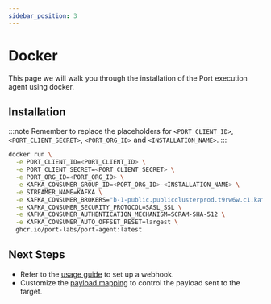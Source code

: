 ```yaml
---
sidebar_position: 3
---
```


# Docker

This page we will walk you through the installation of the Port execution agent using docker.

## Installation

:::note
Remember to replace the placeholders for `<PORT_CLIENT_ID>`, `<PORT_CLIENT_SECRET>`, `<PORT_ORG_ID>` and `<INSTALLATION_NAME>`.
:::

```bash showLineNumbers
docker run \
  -e PORT_CLIENT_ID=<PORT_CLIENT_ID> \
  -e PORT_CLIENT_SECRET=<PORT_CLIENT_SECRET> \
  -e PORT_ORG_ID=<PORT_ORG_ID> \
  -e KAFKA_CONSUMER_GROUP_ID=<PORT_ORG_ID>-<INSTALLATION_NAME> \
  -e STREAMER_NAME=KAFKA \
  -e KAFKA_CONSUMER_BROKERS="b-1-public.publicclusterprod.t9rw6w.c1.kafka.eu-west-1.amazonaws.com:9196,b-2-public.publicclusterprod.t9rw6w.c1.kafka.eu-west-1.amazonaws.com:9196,b-3-public.publicclusterprod.t9rw6w.c1.kafka.eu-west-1.amazonaws.com:9196" \
  -e KAFKA_CONSUMER_SECURITY_PROTOCOL=SASL_SSL \
  -e KAFKA_CONSUMER_AUTHENTICATION_MECHANISM=SCRAM-SHA-512 \
  -e KAFKA_CONSUMER_AUTO_OFFSET_RESET=largest \
  ghcr.io/port-labs/port-agent:latest
```

## Next Steps

- Refer to the [usage guide](/create-self-service-experiences/setup-backend/webhook/port-execution-agent/usage.md) to set up a webhook.
- Customize the [payload mapping](/create-self-service-experiences/setup-backend/webhook/port-execution-agent/control-the-payload.md?installationMethod=docker) to control the payload sent to the target.